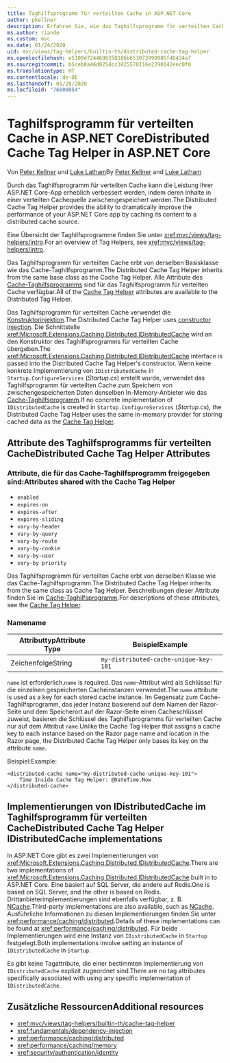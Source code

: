 ```yaml
---
title: Taghilfsprogramm für verteilten Cache in ASP.NET Core
author: pkellner
description: Erfahren Sie, wie das Taghilfsprogramm für verteilten Cache verwendet wird.
ms.author: riande
ms.custom: mvc
ms.date: 01/24/2020
uid: mvc/views/tag-helpers/builtin-th/distributed-cache-tag-helper
ms.openlocfilehash: e5100d7244600358186b653073990985f48434a7
ms.sourcegitcommit: b5ceb0a46d0254cc3425578116e2290142eec0f0
ms.translationtype: HT
ms.contentlocale: de-DE
ms.lasthandoff: 01/28/2020
ms.locfileid: "76809054"
---
```

# <a name="distributed-cache-tag-helper-in-aspnet-core"></a><span data-ttu-id="fcc7b-103">Taghilfsprogramm für verteilten Cache in ASP.NET Core</span><span class="sxs-lookup"><span data-stu-id="fcc7b-103">Distributed Cache Tag Helper in ASP.NET Core</span></span>

<span data-ttu-id="fcc7b-104">Von [Peter Kellner](https://peterkellner.net) und [Luke Latham](https://github.com/guardrex)</span><span class="sxs-lookup"><span data-stu-id="fcc7b-104">By [Peter Kellner](https://peterkellner.net) and [Luke Latham](https://github.com/guardrex)</span></span>

<span data-ttu-id="fcc7b-105">Durch das Taghilfsprogramm für verteilten Cache kann die Leistung Ihrer ASP.NET Core-App erheblich verbessert werden, indem deren Inhalte in einer verteilten Cachequelle zwischengespeichert werden.</span><span class="sxs-lookup"><span data-stu-id="fcc7b-105">The Distributed Cache Tag Helper provides the ability to dramatically improve the performance of your ASP.NET Core app by caching its content to a distributed cache source.</span></span>

<span data-ttu-id="fcc7b-106">Eine Übersicht der Taghilfsprogramme finden Sie unter <xref:mvc/views/tag-helpers/intro>.</span><span class="sxs-lookup"><span data-stu-id="fcc7b-106">For an overview of Tag Helpers, see <xref:mvc/views/tag-helpers/intro>.</span></span>

<span data-ttu-id="fcc7b-107">Das Taghilfsprogramm für verteilten Cache erbt von derselben Basisklasse wie das Cache-Taghilfsprogramm.</span><span class="sxs-lookup"><span data-stu-id="fcc7b-107">The Distributed Cache Tag Helper inherits from the same base class as the Cache Tag Helper.</span></span> <span data-ttu-id="fcc7b-108">Alle Attribute des [Cache-Taghilfsprogramms](xref:mvc/views/tag-helpers/builtin-th/cache-tag-helper) sind für das Taghilfsprogramm für verteilten Cache verfügbar.</span><span class="sxs-lookup"><span data-stu-id="fcc7b-108">All of the [Cache Tag Helper](xref:mvc/views/tag-helpers/builtin-th/cache-tag-helper) attributes are available to the Distributed Tag Helper.</span></span>

<span data-ttu-id="fcc7b-109">Das Taghilfsprogramm für verteilten Cache verwendet die [Konstruktorinjektion](xref:fundamentals/dependency-injection#constructor-injection-behavior).</span><span class="sxs-lookup"><span data-stu-id="fcc7b-109">The Distributed Cache Tag Helper uses [constructor injection](xref:fundamentals/dependency-injection#constructor-injection-behavior).</span></span> <span data-ttu-id="fcc7b-110">Die Schnittstelle <xref:Microsoft.Extensions.Caching.Distributed.IDistributedCache> wird an den Konstruktor des Taghilfsprogramms für verteilten Cache übergeben.</span><span class="sxs-lookup"><span data-stu-id="fcc7b-110">The <xref:Microsoft.Extensions.Caching.Distributed.IDistributedCache> interface is passed into the Distributed Cache Tag Helper's constructor.</span></span> <span data-ttu-id="fcc7b-111">Wenn keine konkrete Implementierung von `IDistributedCache` in `Startup.ConfigureServices` (*Startup.cs*) erstellt wurde, verwendet das Taghilfsprogramm für verteilten Cache zum Speichern von zwischengespeicherten Daten denselben In-Memory-Anbieter wie das [Cache-Taghilfsprogramm](xref:mvc/views/tag-helpers/builtin-th/cache-tag-helper).</span><span class="sxs-lookup"><span data-stu-id="fcc7b-111">If no concrete implementation of `IDistributedCache` is created in `Startup.ConfigureServices` (*Startup.cs*), the Distributed Cache Tag Helper uses the same in-memory provider for storing cached data as the [Cache Tag Helper](xref:mvc/views/tag-helpers/builtin-th/cache-tag-helper).</span></span>

## <a name="distributed-cache-tag-helper-attributes"></a><span data-ttu-id="fcc7b-112">Attribute des Taghilfsprogramms für verteilten Cache</span><span class="sxs-lookup"><span data-stu-id="fcc7b-112">Distributed Cache Tag Helper Attributes</span></span>

### <a name="attributes-shared-with-the-cache-tag-helper"></a><span data-ttu-id="fcc7b-113">Attribute, die für das Cache-Taghilfsprogramm freigegeben sind:</span><span class="sxs-lookup"><span data-stu-id="fcc7b-113">Attributes shared with the Cache Tag Helper</span></span>

* `enabled`
* `expires-on`
* `expires-after`
* `expires-sliding`
* `vary-by-header`
* `vary-by-query`
* `vary-by-route`
* `vary-by-cookie`
* `vary-by-user`
* `vary-by priority`

<span data-ttu-id="fcc7b-114">Das Taghilfsprogramm für verteilten Cache erbt von derselben Klasse wie das Cache-Taghilfsprogramm.</span><span class="sxs-lookup"><span data-stu-id="fcc7b-114">The Distributed Cache Tag Helper inherits from the same class as Cache Tag Helper.</span></span> <span data-ttu-id="fcc7b-115">Beschreibungen dieser Attribute finden Sie im [Cache-Taghilfsprogramm](xref:mvc/views/tag-helpers/builtin-th/cache-tag-helper).</span><span class="sxs-lookup"><span data-stu-id="fcc7b-115">For descriptions of these attributes, see the [Cache Tag Helper](xref:mvc/views/tag-helpers/builtin-th/cache-tag-helper).</span></span>

### <a name="name"></a><span data-ttu-id="fcc7b-116">Name</span><span class="sxs-lookup"><span data-stu-id="fcc7b-116">name</span></span>

| <span data-ttu-id="fcc7b-117">Attributtyp</span><span class="sxs-lookup"><span data-stu-id="fcc7b-117">Attribute Type</span></span> | <span data-ttu-id="fcc7b-118">Beispiel</span><span class="sxs-lookup"><span data-stu-id="fcc7b-118">Example</span></span>                               |
| -------------- | ------------------------------------- |
| <span data-ttu-id="fcc7b-119">Zeichenfolge</span><span class="sxs-lookup"><span data-stu-id="fcc7b-119">String</span></span>         | `my-distributed-cache-unique-key-101` |

<span data-ttu-id="fcc7b-120">`name` ist erforderlich.</span><span class="sxs-lookup"><span data-stu-id="fcc7b-120">`name` is required.</span></span> <span data-ttu-id="fcc7b-121">Das `name`-Attribut wird als Schlüssel für die einzelnen gespeicherten Cacheinstanzen verwendet.</span><span class="sxs-lookup"><span data-stu-id="fcc7b-121">The `name` attribute is used as a key for each stored cache instance.</span></span> <span data-ttu-id="fcc7b-122">Im Gegensatz zum Cache-Taghilfsprogramm, das jeder Instanz basierend auf dem Namen der Razor-Seite und dem Speicherort auf der Razor-Seite einen Cacheschlüssel zuweist, basieren die Schlüssel des Taghilfsprogramms für verteilten Cache nur auf dem Attribut `name`.</span><span class="sxs-lookup"><span data-stu-id="fcc7b-122">Unlike the Cache Tag Helper that assigns a cache key to each instance based on the Razor page name and location in the Razor page, the Distributed Cache Tag Helper only bases its key on the attribute `name`.</span></span>

<span data-ttu-id="fcc7b-123">Beispiel:</span><span class="sxs-lookup"><span data-stu-id="fcc7b-123">Example:</span></span>

```cshtml
<distributed-cache name="my-distributed-cache-unique-key-101">
    Time Inside Cache Tag Helper: @DateTime.Now
</distributed-cache>
```

## <a name="distributed-cache-tag-helper-idistributedcache-implementations"></a><span data-ttu-id="fcc7b-124">Implementierungen von IDistributedCache im Taghilfsprogramm für verteilten Cache</span><span class="sxs-lookup"><span data-stu-id="fcc7b-124">Distributed Cache Tag Helper IDistributedCache implementations</span></span>

<span data-ttu-id="fcc7b-125">In ASP.NET Core gibt es zwei Implementierungen von <xref:Microsoft.Extensions.Caching.Distributed.IDistributedCache>.</span><span class="sxs-lookup"><span data-stu-id="fcc7b-125">There are two implementations of <xref:Microsoft.Extensions.Caching.Distributed.IDistributedCache> built in to ASP.NET Core.</span></span> <span data-ttu-id="fcc7b-126">Eine basiert auf SQL Server, die andere auf Redis.</span><span class="sxs-lookup"><span data-stu-id="fcc7b-126">One is based on SQL Server, and the other is based on Redis.</span></span> <span data-ttu-id="fcc7b-127">Drittanbieterimplementierungen sind ebenfalls verfügbar, z. B. [NCache](http://www.alachisoft.com/ncache/aspnet-core-idistributedcache-ncache.html).</span><span class="sxs-lookup"><span data-stu-id="fcc7b-127">Third-party implementations are also available, such as [NCache](http://www.alachisoft.com/ncache/aspnet-core-idistributedcache-ncache.html).</span></span> <span data-ttu-id="fcc7b-128">Ausführliche Informationen zu diesen Implementierungen finden Sie unter <xref:performance/caching/distributed>.</span><span class="sxs-lookup"><span data-stu-id="fcc7b-128">Details of these implementations can be found at <xref:performance/caching/distributed>.</span></span> <span data-ttu-id="fcc7b-129">Für beide Implementierungen wird eine Instanz von `IDistributedCache` in `Startup` festgelegt.</span><span class="sxs-lookup"><span data-stu-id="fcc7b-129">Both implementations involve setting an instance of `IDistributedCache` in `Startup`.</span></span>

<span data-ttu-id="fcc7b-130">Es gibt keine Tagattribute, die einer bestimmten Implementierung von `IDistributedCache` explizit zugeordnet sind.</span><span class="sxs-lookup"><span data-stu-id="fcc7b-130">There are no tag attributes specifically associated with using any specific implementation of `IDistributedCache`.</span></span>

## <a name="additional-resources"></a><span data-ttu-id="fcc7b-131">Zusätzliche Ressourcen</span><span class="sxs-lookup"><span data-stu-id="fcc7b-131">Additional resources</span></span>

* <xref:mvc/views/tag-helpers/builtin-th/cache-tag-helper>
* <xref:fundamentals/dependency-injection>
* <xref:performance/caching/distributed>
* <xref:performance/caching/memory>
* <xref:security/authentication/identity>
